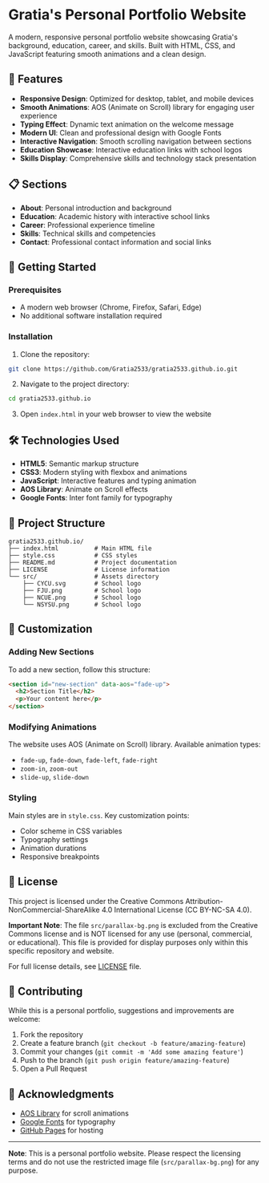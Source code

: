 # Gratia's Personal Portfolio Website

A modern, responsive personal portfolio website showcasing Gratia's background, education, career, and skills. Built with HTML, CSS, and JavaScript featuring smooth animations and a clean design.

## 🌟 Features

- **Responsive Design**: Optimized for desktop, tablet, and mobile devices
- **Smooth Animations**: AOS (Animate on Scroll) library for engaging user experience
- **Typing Effect**: Dynamic text animation on the welcome message
- **Modern UI**: Clean and professional design with Google Fonts
- **Interactive Navigation**: Smooth scrolling navigation between sections
- **Education Showcase**: Interactive education links with school logos
- **Skills Display**: Comprehensive skills and technology stack presentation

## 📋 Sections

- **About**: Personal introduction and background
- **Education**: Academic history with interactive school links
- **Career**: Professional experience timeline
- **Skills**: Technical skills and competencies
- **Contact**: Professional contact information and social links

## 🚀 Getting Started

### Prerequisites

- A modern web browser (Chrome, Firefox, Safari, Edge)
- No additional software installation required

### Installation

1. Clone the repository:
```bash
git clone https://github.com/Gratia2533/gratia2533.github.io.git
```

2. Navigate to the project directory:
```bash
cd gratia2533.github.io
```

3. Open `index.html` in your web browser to view the website

## 🛠️ Technologies Used

- **HTML5**: Semantic markup structure
- **CSS3**: Modern styling with flexbox and animations
- **JavaScript**: Interactive features and typing animation
- **AOS Library**: Animate on Scroll effects
- **Google Fonts**: Inter font family for typography

## 📁 Project Structure

```
gratia2533.github.io/
├── index.html          # Main HTML file
├── style.css           # CSS styles
├── README.md           # Project documentation
├── LICENSE             # License information
└── src/                # Assets directory
    ├── CYCU.svg        # School logo
    ├── FJU.png         # School logo
    ├── NCUE.png        # School logo
    └── NSYSU.png       # School logo
```

## 🎨 Customization

### Adding New Sections

To add a new section, follow this structure:

```html
<section id="new-section" data-aos="fade-up">
  <h2>Section Title</h2>
  <p>Your content here</p>
</section>
```

### Modifying Animations

The website uses AOS (Animate on Scroll) library. Available animation types:
- `fade-up`, `fade-down`, `fade-left`, `fade-right`
- `zoom-in`, `zoom-out`
- `slide-up`, `slide-down`

### Styling

Main styles are in `style.css`. Key customization points:
- Color scheme in CSS variables
- Typography settings
- Animation durations
- Responsive breakpoints

## 📄 License

This project is licensed under the Creative Commons Attribution-NonCommercial-ShareAlike 4.0 International License (CC BY-NC-SA 4.0).

**Important Note**: The file `src/parallax-bg.png` is excluded from the Creative Commons license and is NOT licensed for any use (personal, commercial, or educational). This file is provided for display purposes only within this specific repository and website.

For full license details, see [LICENSE](LICENSE) file.

## 🤝 Contributing

While this is a personal portfolio, suggestions and improvements are welcome:

1. Fork the repository
2. Create a feature branch (`git checkout -b feature/amazing-feature`)
3. Commit your changes (`git commit -m 'Add some amazing feature'`)
4. Push to the branch (`git push origin feature/amazing-feature`)
5. Open a Pull Request


## 🙏 Acknowledgments

- [AOS Library](https://michalsnik.github.io/aos/) for scroll animations
- [Google Fonts](https://fonts.google.com/) for typography
- [GitHub Pages](https://pages.github.com/) for hosting

---

**Note**: This is a personal portfolio website. Please respect the licensing terms and do not use the restricted image file (`src/parallax-bg.png`) for any purpose.